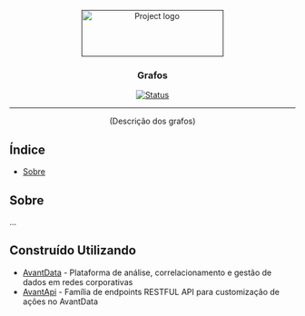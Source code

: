 <p align="center">
  <a href="" rel="noopener">
 <img width=250px height=82px src="https://i.imgur.com/zHVh1RJ.png" alt="Project logo"></a>
</p>

<h3 align="center">Grafos</h3>

<div align="center">

[![Status](https://img.shields.io/badge/status-active-success.svg)]()

</div>

---

<p align="center"> (Descrição dos grafos)
    <br> 
</p>

## Índice

- [Sobre](#about)

## Sobre <a name = "about"></a>

...

## Construído Utilizando <a name = "built_using"></a>

- [AvantData](https://www.avantdata.com.br/) - Plataforma de análise, correlacionamento e gestão de dados em redes corporativas
- [AvantApi](https://avantapi.avantsec.com.br/) - Família de endpoints RESTFUL API para customização de ações no AvantData